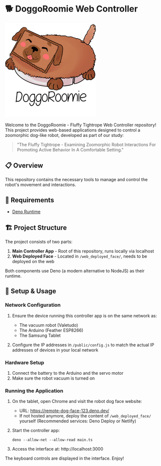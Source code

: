 # 🐕 DoggoRoomie Web Controller

<img src="/doggo-roomie.png" alt="DoggoRoomie Robot" title="DoggoRoomie Robot" width="300" />

Welcome to the DoggoRoomie - Fluffy Tightrope Web Controller repository! This project provides web-based applications designed to control a zoomorphic dog-like robot, developed as part of our study:

> "The Fluffy Tightrope - Examining Zoomorphic Robot Interactions For Promoting Active Behavior In A Comfortable Setting."

## 📋 Overview

This repository contains the necessary tools to manage and control the robot's movement and interactions.

## 🔧 Requirements

- [Deno Runtime](https://deno.land/manual/getting_started/installation)

## 🏗️ Project Structure

The project consists of two parts:

1. **Main Controller App** - Root of this repository, runs locally via localhost
2. **Web Deployed Face** - Located in `/web_deployed_face/`, needs to be deployed on the web

Both components use Deno (a modern alternative to NodeJS) as their runtime.

## 🚀 Setup & Usage

### Network Configuration

1. Ensure the device running this controller app is on the same network as:
   - The vacuum robot (Valetudo)
   - The Arduino (Feather ESP8266)
   - The Samsung Tablet

2. Configure the IP addresses in `/public/config.js` to match the actual IP addresses of devices in your local network

### Hardware Setup

1. Connect the battery to the Arduino and the servo motor
2. Make sure the robot vacuum is turned on

### Running the Application

1. On the tablet, open Chrome and visit the robot dog face website:
   - URL: https://remote-dog-face-123.deno.dev/
   - If not hosted anymore, deploy the content of `/web_deployed_face/` yourself 
     (Recommended services: Deno Deploy or Netlify)

2. Start the controller app:
   ```
   deno --allow-net --allow-read main.ts
   ```

3. Access the interface at: http://localhost:3000

The keyboard controls are displayed in the interface. Enjoy!